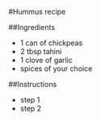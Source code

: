 #Hummus recipe

##Ingredients
- 1 can of chickpeas
- 2 tbsp tahini
- 1 clove of garlic
- spices of your choice

##Instructions
- step 1
- step 2

